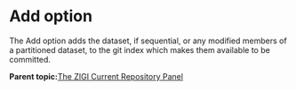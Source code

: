 # Add option

The Add option adds the dataset, if sequential, or any modified members of a partitioned dataset, to the git index which makes them available to be committed.

**Parent topic:**[The ZIGI Current Repository Panel](zOS_ISPF_Git_Interface_Users_Guide_V3R0_the_zigi_current_repository_panel.md)

